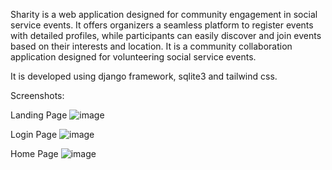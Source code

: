 Sharity is a web application designed for community engagement in social service events. It offers organizers a seamless platform to register events with detailed profiles, while participants can easily discover and join events based on their interests and location.
It is a community collaboration application designed for volunteering social service events.

It is developed using django framework, sqlite3 and tailwind css.

Screenshots:

Landing Page
![image](https://github.com/axy-moon/Sharity/assets/90022361/cd742604-6434-4d91-9a3e-881574d106fa)

Login Page
![image](https://github.com/axy-moon/Sharity/assets/90022361/438ac6a2-46e3-4040-b2a3-3e6ee26e06e5)

Home Page
![image](https://github.com/axy-moon/Sharity/assets/90022361/9bf308a3-ce38-494d-adb7-e98a1747efd1)

